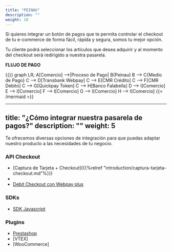 ```yaml
---
title: "PEINAU"
description: ""
weight: 10
---
```


Si quieres integrar un botón de pagos que te permita controlar el checkout de tu e-commerce de forma fácil, rápida y segura, somos tu mejor opción.

Tu cliente podrá seleccionar los artículos que desea adquirir y al momento del checkout será redirigido a nuestra pasarela.

**FLUJO DE PAGO**

{{<mermaid align="left">}}
graph LR;
    A[Comercio] -->|Proceso de Pago| B(Peinau)
    B --> C{Medio de Pago}
    C --> D[Transbank Webpay]
    C --> E[CMR Crédito]
    C --> F[CMR Debito]
    C --> G[Quickpay Token]
    C --> H[Banco Falabella]
    D --> I[Comercio]
    E --> I[Comercio]
    F --> I[Comercio]
    G --> I[Comercio]
    H --> I[Comercio]
{{< /mermaid >}}

---
title: "¿Cómo integrar nuestra pasarela de pagos?"
description: ""
weight: 5
---

Te ofrecemos diversas opciones de integración para que puedas adaptar nuestro producto a las necesidades de tu negocio.

### API Checkout
  - [Captura de Tarjeta + Checkout]({{%relref "introduction/captura-tarjeta-checkout.md"%}})
  - 
  - [Debit Checkout con Webpay plus](transbank-webpay/introduction.md)
  
### SDKs
  - [SDK Javascript](https://github.com/Peinau/peinau-javascript/blob/master/README.md)
  
### Plugins
  - [Prestashop](https://github.com/Peinau/peinau-plugin-prestashop/blob/master/README.md)
  - [VTEX]
  - [WooCommerce]
